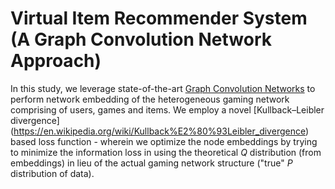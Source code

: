 # Virtual Item Recommender System (A Graph Convolution Network Approach)

In this study, we leverage state-of-the-art [Graph Convolution Networks](https://github.com/tkipf/gcn) to perform network embedding of the heterogeneous gaming network comprising of users, games and items. We employ a novel [Kullback–Leibler divergence] (https://en.wikipedia.org/wiki/Kullback%E2%80%93Leibler_divergence) based loss function - wherein we optimize the node embeddings by trying to minimize the information loss in using the theoretical *Q* distribution (from embeddings) in lieu of the actual gaming network structure ("true" *P* distribution of data). 
